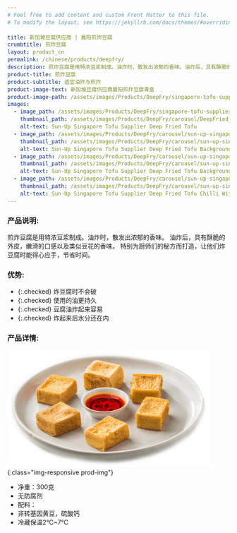```yaml
---
# Feel free to add content and custom Front Matter to this file.
# To modify the layout, see https://jekyllrb.com/docs/themes/#overriding-theme-defaults

title: 新加坡豆腐供应商 | 晨阳煎炸豆腐
crumbtitle: 煎炸豆腐
layout: product_cn
permalink: /chinese/products/deepfry/
description: 煎炸豆腐是用特浓豆浆制成。油炸时，散发出浓郁的香味。油炸后，具有酥脆的外皮，嫩滑的口感以及类似豆花的香味。特别为厨师们的秘方而打造，让他们炸豆腐时能得心应手，节省时间。
product-title: 煎炸豆腐
product-subtitle: 适宜油炸与煎炸
product-image-text: 新加坡豆腐供应商晨阳煎炸豆腐青盒
product-image-path: /assets/images/Products/DeepFry/singapore-tofu-supplier-sun-up-deep-fried-tofu.jpg
images:
  - image_path: /assets/images/Products/DeepFry/singapore-tofu-supplier-sun-up-deep-fried-tofu.jpg
    thumbnail_path: /assets/images/Products/DeepFry/carousel/DeepFried_tn.jpg
    alt-text: Sun-Up Singapore Tofu Supplier Deep Fried Tofu
  - image_path: /assets/images/Products/DeepFry/carousel/sun-up-singapore-tofu-supplier-deep-fried-tofu-background-product-with-rice.JPG
    thumbnail_path: /assets/images/Products/DeepFry/carousel/sun-up-singapore-tofu-supplier-deep-fried-tofu-background-product-with-rice_tn.JPG
    alt-text: Sun-Up Singapore Tofu Supplier Deep Fried Tofu Background Product With Rice
  - image_path: /assets/images/Products/DeepFry/carousel/sun-up-singapore-tofu-supplier-deep-fried-tofu-background-with-rice.JPG
    thumbnail_path: /assets/images/Products/DeepFry/carousel/sun-up-singapore-tofu-supplier-deep-fried-tofu-background-with-rice_tn.JPG
    alt-text: Sun-Up Singapore Tofu Supplier Deep Fried Tofu Background With Rice
  - image_path: /assets/images/Products/DeepFry/carousel/sun-up-singapore-tofu-supplier-deep-fried-tofu-chilli-with-product.JPG
    thumbnail_path: /assets/images/Products/DeepFry/carousel/sun-up-singapore-tofu-supplier-deep-fried-tofu-chilli-with-product_tn.JPG
    alt-text: Sun-Up Singapore Tofu Supplier Deep Fried Tofu Chilli With Product
---
```


### 产品说明:
煎炸豆腐是用特浓豆浆制成。油炸时，散发出浓郁的香味。
油炸后，具有酥脆的外皮，嫩滑的口感以及类似豆花的香味。
特别为厨师们的秘方而打造，让他们炸豆腐时能得心应手，节省时间。

### 优势:
- {:.checked} 炸豆腐时不会破
- {:.checked} 使用的油更持久
- {:.checked} 豆腐油炸起来容易
- {:.checked} 炸起来后水分还在内

### 产品详情:
![新加坡豆腐供应商晨阳煎炸豆腐盘上](/assets/images/Products/DeepFry/singapore-tofu-supplier-sun-up-deep-fried-tofu-product-thumbnail.jpeg){:class="img-responsive prod-img"}
- 净重：300克
- 无防腐剂
- 配料：
- 非转基因黄豆，硫酸钙
- 冷藏保温2℃~7℃
